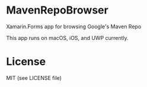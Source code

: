 # MavenRepoBrowser
Xamarin.Forms app for browsing Google's Maven Repo

This app runs on macOS, iOS, and UWP currently.

# License
MIT (see LICENSE file)

